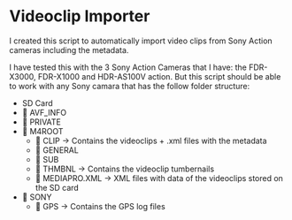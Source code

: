 # Videoclip Importer

I created this script to automatically import video clips from Sony Action cameras including the metadata.

I have tested this with the 3 Sony Action Cameras that I have: the FDR-X3000, FDR-X1000 and HDR-AS100V action. But this script should be able to work with any Sony camara that has the follow folder structure:

- SD Card
 - 📁 AVF_INFO
 - 📁 PRIVATE
  - 📁 M4ROOT
    - 📁 CLIP -> Contains the videoclips + .xml files with the metadata
    - 📁 GENERAL
    - 📁 SUB
    - 📁 THMBNL -> Contains the videoclip tumbernails
    - 📄 MEDIAPRO.XML -> XML files with data of the videoclips stored on the SD card
  - 📁 SONY
    - 📁 GPS -> Contains the GPS log files